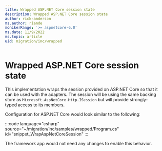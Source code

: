 ```yaml
---
title: Wrapped ASP.NET Core session state
description: Wrapped ASP.NET Core session state
author: rick-anderson
ms.author: riande
monikerRange: '>= aspnetcore-6.0'
ms.date: 11/9/2022
ms.topic: article
uid: migration/inc/wrapped
---
```


# Wrapped ASP.NET Core session state

This implementation wraps the session provided on ASP.NET Core so that it can be used with the adapters. The session will be using the same backing store as `Microsoft.AspNetCore.Http.ISession` but will provide strongly-typed access to its members.

Configuration for ASP.NET Core would look similar to the following:

:::code language="csharp" source="~/migration/inc/samples/wrapped/Program.cs" id="snippet_WrapAspNetCoreSession" :::

The framework app would not need any changes to enable this behavior.
